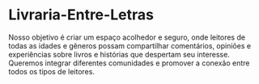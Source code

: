# Livraria-Entre-Letras
Nosso objetivo é criar um espaço acolhedor e seguro, onde leitores de todas as idades e gêneros possam compartilhar comentários, opiniões e experiências sobre livros e histórias que despertam seu interesse. Queremos integrar diferentes comunidades e promover a conexão entre todos os tipos de leitores.
